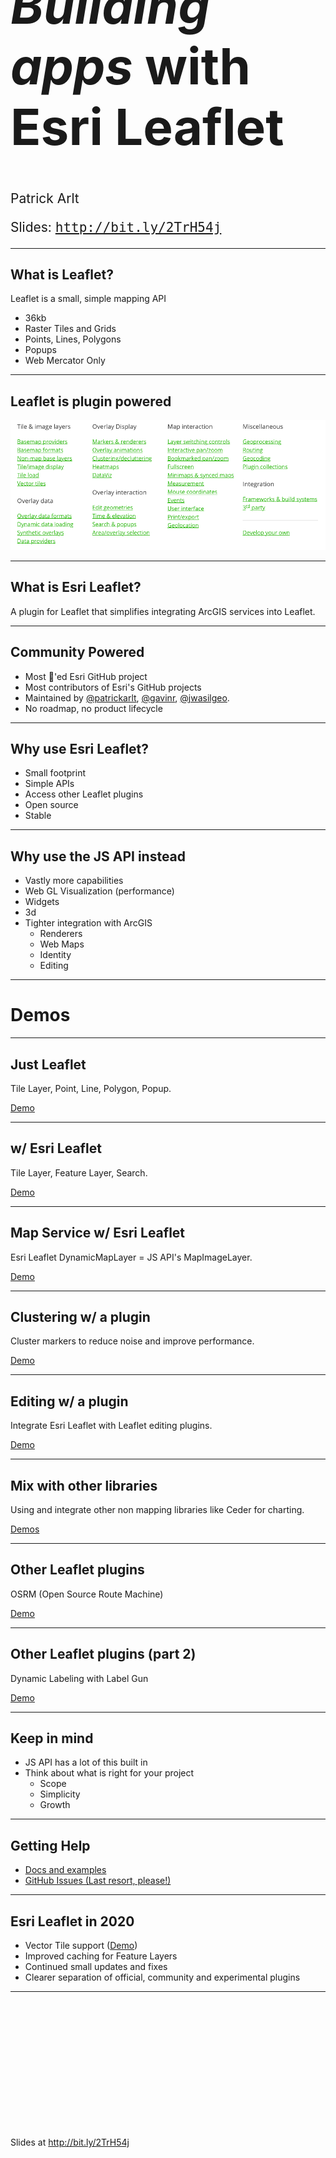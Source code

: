 <!-- .slide: data-background="./img/2020/devsummit/bg-1.png" -->

<h1 style="text-align: left; font-size: 80px; margin-top: -90px;"><i>Building apps</i> with <b>Esri Leaflet</b></h1>
    <p style="text-align: left; font-size: 1.5em;">Patrick Arlt</p>
    <p style="text-align: left; font-size: 1.5em;">Slides: <a href="http://bit.ly/2TrH54j" style="font-family: monospace;">http://bit.ly/2TrH54j</a>
    
---

## What is Leaflet?

Leaflet is a small, simple mapping API

* 36kb
* Raster Tiles and Grids
* Points, Lines, Polygons
* Popups
* Web Mercator Only

---

## Leaflet is plugin powered

![Leaflet PLugins](./plugins.png)

---

## What is Esri Leaflet?

A plugin for Leaflet that simplifies integrating ArcGIS services into Leaflet.

---

## Community Powered

* Most 🌟'ed Esri GitHub project
* Most contributors of Esri's GitHub projects
* Maintained by [@patrickarlt](https://github.com/patrickarlt), [@gavinr](https://github.com/gavinr), [@jwasilgeo](https://github.com/jwasilgeo).
* No roadmap, no product lifecycle

---


## Why use Esri Leaflet?

* Small footprint
* Simple APIs
* Access other Leaflet plugins
* Open source
* Stable

---

## Why use the JS API instead

* Vastly more capabilities
* Web GL Visualization (performance)
* Widgets
* 3d
* Tighter integration with ArcGIS
  * Renderers
  * Web Maps
  * Identity
  * Editing

---

# Demos

---

## Just Leaflet

Tile Layer, Point, Line, Polygon, Popup.

[Demo](./demos/just-leaflet.html)

---

## w/ Esri Leaflet

Tile Layer, Feature Layer, Search.

[Demo](./demos/basic-esri-leaflet.html)

---

## Map Service w/ Esri Leaflet

Esri Leaflet DynamicMapLayer = JS API's MapImageLayer.

[Demo](./demos/esri-leaflet-map-service.html)

---

## Clustering w/ a plugin

Cluster markers to reduce noise and improve performance.

[Demo](./demos/clustering.html)

---

## Editing w/ a plugin

Integrate Esri Leaflet with Leaflet editing plugins.

[Demo](./demos/editing.html)

---

## Mix with other libraries

Using and integrate other non mapping libraries like Ceder for charting.

[Demos](./demos/charting.html)

---

## Other Leaflet plugins

OSRM (Open Source Route Machine)

[Demo](./demos/route-machine.html)

---

## Other Leaflet plugins (part 2)

Dynamic Labeling with Label Gun

[Demo](./demos/labeling.html) 

---

## Keep in mind

* JS API has a lot of this built in
* Think about what is right for your project
  * Scope
  * Simplicity
  * Growth

---

## Getting Help

* [Docs and examples](https://esri.github.io/esri-leaflet/)
* [GitHub Issues (Last resort, please!)](https://github.com/Esri/esri-leaflet)

---

## Esri Leaflet in 2020

* Vector Tile support ([Demo](https://codepen.io/patrickarlt/pen/wvwoKmr))
* Improved caching for Feature Layers
* Continued small updates and fixes
* Clearer separation of official, community and experimental plugins

---

<!-- .slide: data-background="./img/2020/devsummit/bg-rating.png" -->

<br><br><br><br><br><br><br><br><br><br><br><br>

Slides at <a href="http://bit.ly/2TrH54j" style="font-family: monospace;">http://bit.ly/2TrH54j</a>

